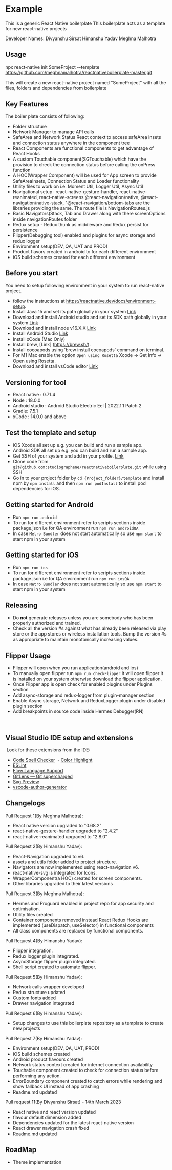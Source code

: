 # Example

This is a generic React Native boilerplate
This boilerplate acts as a template for new react-native projects

Developer Names:
Divyanshu Sirsat
Himanshu Yadav
Meghna Malhotra

## Usage

npx react-native init SomeProject --template https://github.com/meghnamalhotra/reactnativeboilerplate-master.git

This will create a new react-native project named "SomeProject" with all the files, folders and dependencies from boilerplate

## Key Features

The boiler plate consists of following:

- Folder structure
- Network Manager to manage API calls
- SafeArea and Network Status React context to access safeArea insets and connection status anywhere in the component tree
- React Components are functional components to get advantage of React Hooks
- A custom Touchable component(SGTouchable) which have the provision to check the connection status before calling the onPress function
- A HOC(Wrapper Component) will be used for App screen to provide SafeAreaInsets, Connection Status and Loader functionality
- Utility files to work on i.e. Moment Util, Logger Util, Async Util
- Navigational setup- react-native-gesture-handler, react-native-reanimated, react-native-screens
  @react-navigation/native, @react-navigation/native-stack, "@react-navigation/bottom-tabs are the libraries providing
  the same. The route file is NavigationRoutes.js
- Basic Navigators(Stack, Tab and Drawer along with there screenOptions inside navigationRoutes folder
- Redux setup - Redux thunk as middleware and Redux persist for persistence
- Flipper(Debugging tool) enabled and plugins for async storage and redux logger
- Environment setup(DEV, QA, UAT and PROD)
- Product flavors created in android to for each different environment
- iOS build schemes created for each different environment

## Before you start

You need to setup following environment in your system to run react-native project.

- follow the instructions at https://reactnative.dev/docs/environment-setup.
- Install Java 15 and set its path globally in your system [Link](https://docs.oracle.com/en/java/javase/15/install/installation-jdk-macos.html#GUID-2FE451B0-9572-4E38-A1A5-568B77B146DE)
- Download and install Android studio and set its SDK path globally in your system [Link](https://developer.android.com/studio)
- Download and install node v16.X.X [Link](https://nodejs.org/en/download/)
- Install Android Studio [Link](https://developer.android.com/studio/)
- Install xCode (Mac Only)
- Install brew, [Link] (https://brew.sh/).
- Install cocoapods using 'brew install cocoapods' command on terminal.
- For M1 Mac enable the option `Open using Rosetta` Xcode -> Get Info -> Open using Rosetta.
- Download and install vsCode editor [Link](https://code.visualstudio.com/download)

## Versioning for tool

- React native : 0.71.4
- Node : 18.0.0
- Android studio : Android Studio Electric Eel | 2022.1.1 Patch 2
- Gradle: 7.5.1
- xCode : 14.0.0 and above

## Test the template and setup

- iOS Xcode all set up e.g. you can build and run a sample app.
- Android SDK all set up e.g. you can build and run a sample app.
- Get SSH of your system and add in your profile. [Link](https://docs.github.com/en/enterprise-server@3.1/authentication/connecting-to-github-with-ssh/generating-a-new-ssh-key-and-adding-it-to-the-ssh-agent)
- Clone code from `git@github.com:studiographene/reactnativeboilerplate.git` while using SSH
- Go in to your project folder by `cd {Project_folder}/template` and install npm by `npm install` and then `npm run podInstall` to install pod dependencies for iOS.

## Getting started for Android

- Run `npm run android`
- To run for different environment refer to scripts sections inside package.json i.e for QA environment run `npm run androidQA`
- In case `Metro Bundler` does not start automatically so use `npm start` to start npm in your system

## Getting started for iOS

- Run `npm run ios`
- To run for different environment refer to scripts sections inside package.json i.e for QA environment run `npm run iosQA`
- In case `Metro Bundler` does not start automatically so use `npm start` to start npm in your system
  ​

## Releasing

- Do **not** generate releases unless you are somebody who has been properly authorized and trained.
- Check all the version #s against what has already been released via play store or the app stores or wireless installation tools. Bump the version #s as appropriate to maintain monotonically increasing values.

## Flipper Usage

- Flipper will open when you run application(android and ios)
- To manually open flipper run `npm run checkFlipper` it will open flipper it is installed on your system otherwise download the flipper application.
- Once Flipper app is open check for enabled plugins under Plugins section
- Add async-storage and redux-logger from plugin-manager section
- Enable Async storage, Network and ReduxLogger plugin under disabled plugin section
- Add breakpoints in source code inside Hermes Debugger(RN)

​

## Visual Studio IDE setup and extensions

​
Look for these extensions from the IDE:
​

- [Code Spell Checker](https://marketplace.visualstudio.com/items?itemName=streetsidesoftware.code-spell-checker)
  ​ - [Color Highlight](https://marketplace.visualstudio.com/items?itemName=naumovs.color-highlight)
- [ESLint](https://marketplace.visualstudio.com/items?itemName=dbaeumer.vscode-eslint)
- [Flow Language Support](https://marketplace.visualstudio.com/items?itemName=flowtype.flow-for-vscode)
- [GitLens — Git supercharged](https://marketplace.visualstudio.com/items?itemName=eamodio.gitlens)
- [Svg Preview](https://marketplace.visualstudio.com/items?itemName=SimonSiefke.svg-preview)
- [vscode-author-generator](https://marketplace.visualstudio.com/items?itemName=edwardhjp.vscode-author-generator)

## Changelogs

Pull Request 1(By Meghna Malhotra):

- React native version upgraded to "0.68.2"
- react-native-gesture-handler upgraded to "2.4.2"
- react-native-reanimated upgraded to "2.8.0"

Pull Request 2(By Himanshu Yadav):

- React-Navigation upgraded to v6.
- assets and utils folder added to project structure.
- Navigators are now implemented using react-navigation v6.
- react-native-svg is integrated for Icons.
- WrapperComponent(a HOC) created for screen components.
- Other libraries upgraded to their latest versions

Pull Request 3(By Meghna Malhotra):

- Hermes and Proguard enabled in project repo for app security and optimisation.
- Utility files created
- Container components removed instead React Redux Hooks are implemented (useDispatch, useSelector) in functional components
- All class components are replaced by functional components.

Pull Request 4(By Himanshu Yadav):

- Flipper integration.
- Redux logger plugin integrated.
- AsyncStorage flipper plugin integrated.
- Shell script created to automate flipper.

Pull Request 5(By Himanshu Yadav):

- Network calls wrapper developed
- Redux structure updated
- Custom fonts added
- Drawer navigation integrated

Pull Request 6(By Himanshu Yadav):

- Setup changes to use this boilerplate repository as a template to create new projects

Pull Request 7(By Himanshu Yadav):

- Environment setup(DEV, QA, UAT, PROD)
- iOS build schemes created
- Android product flavours created
- Network status context created for internet connection availability
- Touchable component created to check for connection status before performing any action.
- ErrorBoundary component created to catch errors while rendering and show fallback UI instead of app crashing
- Readme.md updated

Pull request 11(By Divyanshu Sirsat) - 14th March 2023

- React native and react version updated
- flavour default dimension added
- Dependencies updated for the latest react-native version
- React drawer navigation crash fixed
- Readme.md updated

## RoadMap

- Theme implementation
